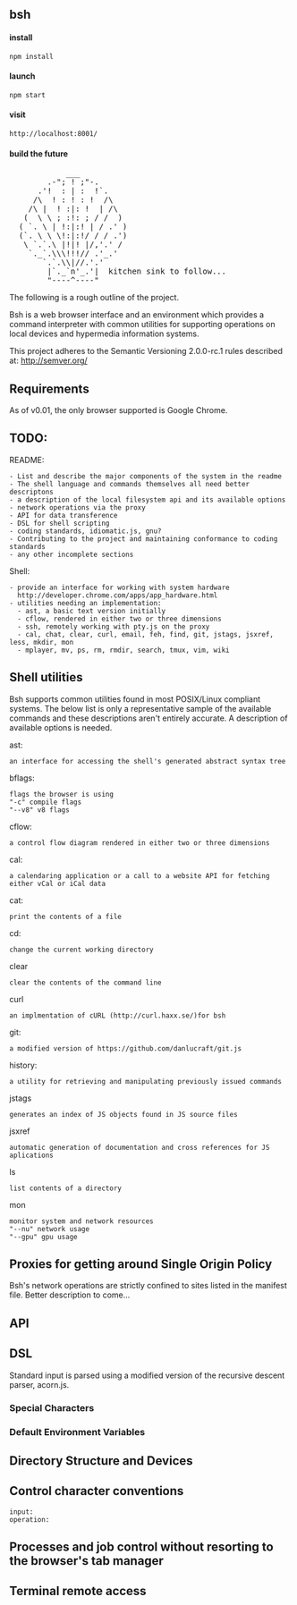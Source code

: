 ## bsh

#### install
    npm install

#### launch
    npm start

#### visit
    http://localhost:8001/

#### build the future


<pre>
            ___
        .-"; ! ;"-.
      .'!  : | :  !`.
     /\  ! : ! : !  /\
    /\ |  ! :|: !  | /\
   (  \ \ ; :!: ; / /  )
  ( `. \ | !:|:! | / .' )
  (`. \ \ \!:|:!/ / / .')
   \ `.`.\ |!|! |/,'.' /
    `._`.\\\!!!// .'_.'
       `.`.\\|//.'.'
        |`._`n'_.'|  kitchen sink to follow...
        "----^----"
</pre>

The following is a rough outline of the project.

Bsh is a web browser interface and an environment which provides 
a command interpreter with common utilities for supporting operations on local devices and 
hypermedia information systems.

This project adheres to the Semantic Versioning 2.0.0-rc.1 rules described at: 
  http://semver.org/

## Requirements
  As of v0.01, the only browser supported is Google Chrome.

## TODO:
  README: 

    - List and describe the major components of the system in the readme
    - The shell language and commands themselves all need better descriptons
    - a description of the local filesystem api and its available options
    - network operations via the proxy
    - API for data transference
    - DSL for shell scripting
    - coding standards, idiomatic.js, gnu?
    - Contributing to the project and maintaining conformance to coding standards
    - any other incomplete sections

  Shell:

    - provide an interface for working with system hardware
      http://developer.chrome.com/apps/app_hardware.html
    - utilities needing an implementation:
      - ast, a basic text version initially
      - cflow, rendered in either two or three dimensions
      - ssh, remotely working with pty.js on the proxy
      - cal, chat, clear, curl, email, feh, find, git, jstags, jsxref, less, mkdir, mon
      - mplayer, mv, ps, rm, rmdir, search, tmux, vim, wiki

## Shell utilities
  Bsh supports common utilities found in most POSIX/Linux compliant systems. The below list is
  only a representative sample of the available commands and these descriptions aren't entirely
  accurate. A description of available options is needed.

  ast:

    an interface for accessing the shell's generated abstract syntax tree

  bflags:
    
    flags the browser is using
    "-c" compile flags
    "--v8" v8 flags

  cflow:
    
    a control flow diagram rendered in either two or three dimensions

  cal:
    
    a calendaring application or a call to a website API for fetching either vCal or iCal data

  cat:
 
    print the contents of a file

  cd:
 
    change the current working directory

  clear
 
    clear the contents of the command line

  curl
 
    an implmentation of cURL (http://curl.haxx.se/)for bsh

  git:
 
    a modified version of https://github.com/danlucraft/git.js 

  history:
 
    a utility for retrieving and manipulating previously issued commands

  jstags
 
    generates an index of JS objects found in JS source files

  jsxref
 
    automatic generation of documentation and cross references for JS aplications

  ls
 
    list contents of a directory

  mon
 
    monitor system and network resources
    "--nu" network usage
    "--gpu" gpu usage

  
## Proxies for getting around Single Origin Policy
  Bsh's network operations are strictly confined to sites listed in the manifest file. Better description to come...

## API

## DSL
  Standard input is parsed using a modified version of the recursive descent parser, acorn.js. 
  ### Special Characters
  ### Default Environment Variables

## Directory Structure and Devices

## Control character conventions
    input:
    operation:

## Processes and job control without resorting to the browser's tab manager

## Terminal remote access
